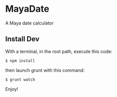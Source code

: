 # MayaDate
A Maya date calculator

## Install Dev
With a terminal, in the root path, execute this code:
``` shell
$ npm install
```
then launch grunt with this command:
``` shell
$ grunt watch
```

Enjoy!
